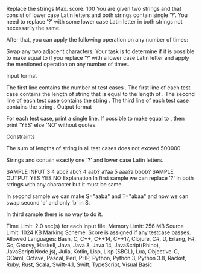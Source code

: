Replace the strings
Max. score: 100
You are given two strings  and  that consist of lower case Latin letters and both strings contain single '?'. You need to replace '?' with some lower case Latin letter in both strings not necessarily the same.

After that, you can apply the following operation on  any number of times:

Swap any two adjacent characters.
Your task is to determine if it is possible to make  equal to  if you replace '?' with a lower case Latin letter and apply the mentioned operation on  any number of times.

Input format

The first line contains the number of test cases .
The first line of each test case contains the length of string  that is equal to the length of .
The second line of each test case contains the string .
The third line of each test case contains the string .
Output format

For each test case, print a single line. If possible to make  equal to , then print 'YES' else 'NO' without quotes.

Constraints



The sum of lengths of string in all test cases does not exceed 500000.

Strings  and  contain exactly one '?' and lower case Latin letters.

SAMPLE INPUT 
3
4
abc?
abc?
4
aab?
a?aa
5
aaa?a
bbbb?
SAMPLE OUTPUT 
YES
YES
NO
Explanation
In first sample we can replace '?' in both strings with any character but it must be same.

In second sample we can make S="aaba" and T="abaa" and now we can swap second 'a' and only 'b' in S.

In third sample there is no way to do it.

Time Limit:	2.0 sec(s) for each input file.
Memory Limit:	256 MB
Source Limit:	1024 KB
Marking Scheme:	Score is assigned if any testcase passes.
Allowed Languages:	Bash, C, C++, C++14, C++17, Clojure, C#, D, Erlang, F#, Go, Groovy, Haskell, Java, Java 8, Java 14, JavaScript(Rhino), JavaScript(Node.js), Julia, Kotlin, Lisp, Lisp (SBCL), Lua, Objective-C, OCaml, Octave, Pascal, Perl, PHP, Python, Python 3, Python 3.8, Racket, Ruby, Rust, Scala, Swift-4.1, Swift, TypeScript, Visual Basic
